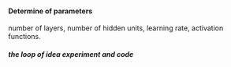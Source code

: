 #### Determine of parameters
number of layers, number of hidden units, learning rate, activation functions.
##### the loop of idea experiment and code
